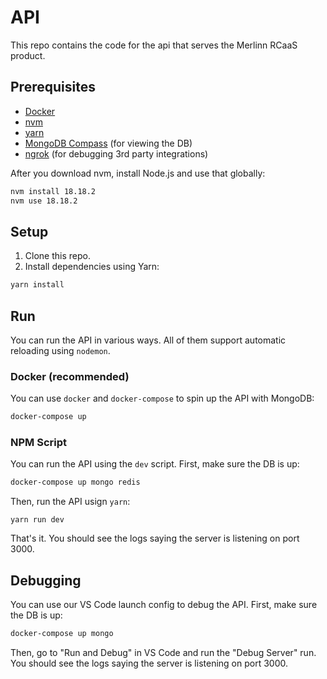 # API

This repo contains the code for the api that serves the Merlinn RCaaS product.

## Prerequisites

- [Docker](https://docs.docker.com/engine/install/)
- [nvm](https://github.com/nvm-sh/nvm)
- [yarn](https://yarnpkg.com/)
- [MongoDB Compass](https://www.mongodb.com/try/download/compass) (for viewing the DB)
- [ngrok](https://ngrok.com/) (for debugging 3rd party integrations)

After you download nvm, install Node.js and use that globally:

```bash
nvm install 18.18.2
nvm use 18.18.2
```

## Setup

1. Clone this repo.
2. Install dependencies using Yarn:

```bash
yarn install
```

## Run

You can run the API in various ways. All of them support automatic reloading using `nodemon`.

### Docker (recommended)

You can use `docker` and `docker-compose` to spin up the API with MongoDB:

```bash
docker-compose up
```

### NPM Script

You can run the API using the `dev` script. First, make sure the DB is up:

```bash
docker-compose up mongo redis
```

Then, run the API usign `yarn`:

```
yarn run dev
```

That's it. You should see the logs saying the server is listening on port 3000.

## Debugging

You can use our VS Code launch config to debug the API.
First, make sure the DB is up:

```bash
docker-compose up mongo
```

Then, go to "Run and Debug" in VS Code and run the "Debug Server" run. You should see the
logs saying the server is listening on port 3000.
